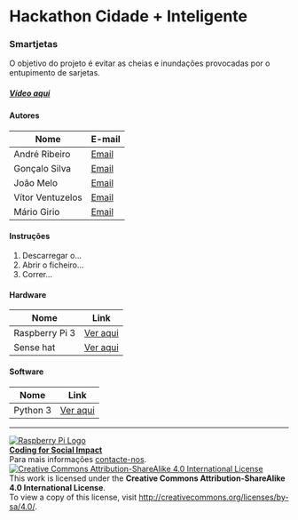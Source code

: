 ﻿# Hackathon Cidade + Inteligente  

### Smartjetas

   O objetivo do projeto é evitar as cheias e inundações provocadas por o entupimento de sarjetas.

##### [Vídeo aqui](Demo/smartjetas.mp4?raw=true)  

#### Autores  

|Nome  |E-mail  |  
|---|---|    
|André Ribeiro  |[Email](mailto:erdna7474@gmail.com)  |  
|Gonçalo Silva |[Email](mailto:game4living@gmail.com)  |  
|João Melo |[Email](mailto:joaonfmelo@gmail.com)  |  
|Vítor Ventuzelos  |[Email](mailto:skullventuzelos@hotmail.com)  |  
|Mário Girio  |[Email](mailto:mariofgirio@gmail.com)  |

#### Instruções

1. Descarregar o...
2. Abrir o ficheiro...
3. Correr...

#### Hardware  

|Nome  |Link  |  
|---|---|    
|Raspberry Pi 3  |[Ver aqui](http://www.raspberrypi.org)  |  
|Sense hat  |[Ver aqui](http://www.raspberrypi.org)  |  
#### Software  

|Nome  |Link  |  
|---|---|   
|Python 3 |[Ver aqui](http://www.xxx.yyy)  |  


***  
[![Raspberry Pi Logo](https://upload.wikimedia.org/wikipedia/en/thumb/c/cb/Raspberry_Pi_Logo.svg/50px-Raspberry_Pi_Logo.svg.png)](http://raspberrypi.org)   
[**Coding for Social Impact**](http://codingforsocialimpact.fe.up.pt)  
Para mais informações [contacte-nos](mailto:hello@codingforsocialimpact.org).  
[![Creative Commons Attribution-ShareAlike 4.0 International License](https://licensebuttons.net/l/by-sa/4.0/88x31.png)](http://creativecommons.org/licenses/by-sa/4.0/)  
This work is licensed under the **Creative Commons Attribution-ShareAlike 4.0 International License**.  
To view a copy of this license, visit http://creativecommons.org/licenses/by-sa/4.0/.  
